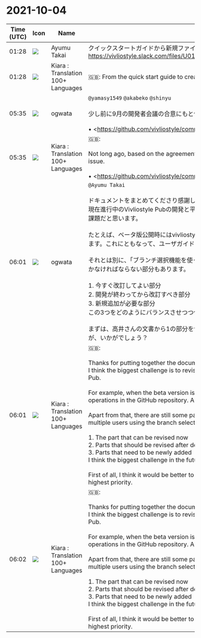 # 2021-10-04

|Time (UTC)|Icon|Name|Message|
|---|---|---|---|
|01:28|![](https://avatars.slack-edge.com/2020-10-24/1474758134528_58d03798bcb64d811fc4_72.jpg)|Ayumu Takai|クイックスタートガイドから新規ファイルの作成まで、気になったところをまとめました。<br>https://vivliostyle.slack.com/files/U01D90BR491/F02GVG7J9UZ/__________________________________________.pdf|
|01:28|![](https://avatars.slack-edge.com/2021-08-02/2324149410423_2aa7423c4133ecb9f168_72.png)|Kiara : Translation 100+ Languages|🇬🇧: From the quick start guide to creating a new file, I've summarized what I was interested in.|
|05:35|![](https://avatars.slack-edge.com/2019-11-22/845042642576_070441337abaca9fb7b3_72.png)|ogwata|`@yamasy1549` `@akabeko` `@shinyu`<br><br>少し前に9月の開発者会議の合意にもとづき、以下のIssueを作成しました。<br><br>• <https://github.com/vivliostyle/community/issues/93|docs.vivliostyle.orgにおけるVFMのドッグフィーディングの進め方 #93> <br>実装に向けて議論を行きたいと思いますので、コメントをお願いします。<br><blockquote>現在、<http://vivliostyle.org|vivliostyle.org> は Jekyll を使い、<http://docs.vivliostyle.org|docs.vivliostyle.org> は Docute を使いMarkdownを処理しています。したがって、どちらのMarkdownもVFMとは違いがあります。<br><br>サイトを立ち上げたばかりの頃は仕方ありませんが、今の私達には<https://github.com/vivliostyle/vfm|Vivliostyle Flavored Markdown (VFM)>があります。つい最近1.0をリリースしたこともあり、VFMの普及のためにも私達自身が積極的に使っていきたいところです。<br><br><http://vivliostyle.org|vivliostyle.org>、<http://docs.vivliostyle.org|docs.vivliostyle.org> におけるドッグフィーディングの進め方について討議したいと思います。皆さん、ぜひ知恵をお貸しください。</blockquote>|
|05:35|![](https://avatars.slack-edge.com/2021-08-02/2324149410423_2aa7423c4133ecb9f168_72.png)|Kiara : Translation 100+ Languages|🇬🇧:   <br><br>Not long ago, based on the agreement of the developer conference in September, we created the following issue.<br><br>• <https://github.com/vivliostyle/community/issues/93 | How to proceed with VFM dog feeding at docs.vivliostyle.org # 93><br>I would like to discuss the implementation, so please comment.|
|06:01|![](https://avatars.slack-edge.com/2019-11-22/845042642576_070441337abaca9fb7b3_72.png)|ogwata|`@Ayumu Takai`<br><br>ドキュメントをまとめてくださり感謝します。<br>現在進行中のVivliostyle Pubの開発と平行しながらユーザガイドの改訂もすすめていかなければならないのが最大の課題だと思います。<br><br>たとえば、ベータ版公開時にはvivliostyle.config.jsの編集をはじめとするGitHubリポジトリでの操作を不要になります。これにともなって、ユーザガイドの方も大幅な改訂が必要でしょう。<br><br>それとは別に、「ブランチ選択機能を使った複数ユーザによる文書作成」のように、まだこれから新規に追加していかなければならない部分もあります。<br><br>1. 今すぐ改訂してよい部分<br>2. 開発が終わってから改訂すべき部分<br>3. 新規追加が必要な部分<br>この3つをどのようにバランスさせつつ作業を進めるかが、今後の最大の課題になると思います。<br><br>まずは、高井さんの文書から1の部分を切り分け、これを最優先で取りかかっていくのがよいかなと思っていますが、いかがでしょう？|
|06:01|![](https://avatars.slack-edge.com/2021-08-02/2324149410423_2aa7423c4133ecb9f168_72.png)|Kiara : Translation 100+ Languages|🇬🇧: <br><br>Thanks for putting together the documentation.<br>I think the biggest challenge is to revise the user guide in parallel with the ongoing development of Vivliostyle Pub.<br><br>For example, when the beta version is released, you will not need to edit vivliostyle.config.js or other operations in the GitHub repository. Along with this, the user guide will also need to be significantly revised.<br><br>Apart from that, there are still some parts that need to be newly added, such as "Document creation by multiple users using the branch selection function".<br><br>1. The part that can be revised now<br>2. Parts that should be revised after development is completed<br>3. Parts that need to be newly added<br>I think the biggest challenge in the future will be how to balance these three and proceed with the work.<br><br>First of all, I think it would be better to separate part 1 from Mr. Takai's document and work on it with the highest priority.|
|06:02|![](https://avatars.slack-edge.com/2021-08-02/2324149410423_2aa7423c4133ecb9f168_72.png)|Kiara : Translation 100+ Languages|🇬🇧: <br><br>Thanks for putting together the documentation.<br>I think the biggest challenge is to revise the user guide in parallel with the ongoing development of Vivliostyle Pub.<br><br>For example, when the beta version is released, you will not need to edit vivliostyle.config.js or other operations in the GitHub repository. Along with this, the user guide will also need to be significantly revised.<br><br>Apart from that, there are still some parts that need to be newly added, such as "Document creation by multiple users using the branch selection function".<br><br>1. The part that can be revised now<br>2. Parts that should be revised after development is completed<br>3. Parts that need to be newly added<br>I think the biggest challenge in the future will be how to balance these three and proceed with the work.<br><br>First of all, I think it would be better to separate part 1 from Mr. Takai's document and work on it with the highest priority.|
